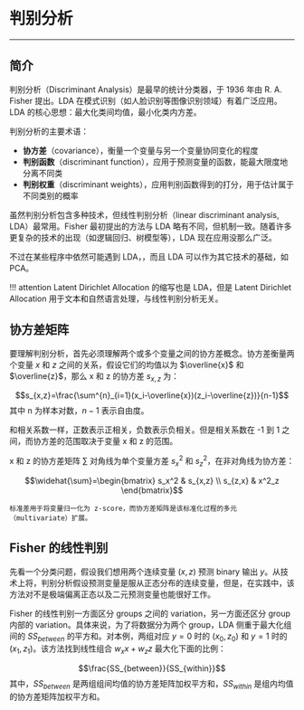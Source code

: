 # 判别分析

***
## 简介

判别分析（Discriminant Analysis）是最早的统计分类器，于 1936 年由 R. A. Fisher 提出。LDA 在模式识别（如人脸识别等图像识别领域）有着广泛应用。LDA 的核心思想：最大化类间均值，最小化类内方差。

判别分析的主要术语：

- **协方差**（covariance），衡量一个变量与另一个变量协同变化的程度
- **判别函数**（discriminant function），应用于预测变量的函数，能最大限度地分离不同类
- **判别权重**（discriminant weights），应用判别函数得到的打分，用于估计属于不同类别的概率

虽然判别分析包含多种技术，但线性判别分析（linear discriminant analysis, LDA）最常用。Fisher 最初提出的方法与 LDA 略有不同，但机制一致。随着许多更复杂的技术的出现（如逻辑回归、树模型等），LDA 现在应用没那么广泛。

不过在某些程序中依然可能遇到 LDA，，而且 LDA 可以作为其它技术的基础，如 PCA。

!!! attention
    Latent Dirichlet Allocation 的缩写也是 LDA，但是 Latent Dirichlet Allocation 用于文本和自然语言处理，与线性判别分析无关。

## 协方差矩阵

要理解判别分析，首先必须理解两个或多个变量之间的协方差概念。协方差衡量两个变量 $x$ 和 $z$ 之间的关系，假设它们的均值以为 $\overline{x}$  和 $\overline{z}$，那么 x 和 z 的协方差 $s_{x,z}$ 为：

$$s_{x,z}=\frac{\sum^{n}_{i=1}(x_i-\overline{x})(z_i-\overline{z})}{n-1}$$
其中 n 为样本对数，$n-1$ 表示自由度。

和相关系数一样，正数表示正相关，负数表示负相关。但是相关系数在 -1 到 1 之间，而协方差的范围取决于变量 x 和 z 的范围。

x 和 z 的协方差矩阵 $\sum$ 对角线为单个变量方差 $s^2_x$ 和 $s^2_z$，在非对角线为协方差：

$$\widehat{\sum}=\begin{bmatrix}
s_x^2 & s_{x,z} \\
s_{z,x} & x^2_z
\end{bmatrix}$$

```ad-tip
标准差用于将变量归一化为 z-score，而协方差矩阵是该标准化过程的多元（multivariate）扩展。
```

## Fisher 的线性判别

先看一个分类问题，假设我们想用两个连续变量 $(x,z)$ 预测 binary 输出 $y$。从技术上将，判别分析假设预测变量是服从正态分布的连续变量，但是，在实践中，该方法对不是极端偏离正态以及二元预测变量也能很好工作。

Fisher 的线性判别一方面区分 groups 之间的 variation，另一方面还区分 group 内部的 variation。具体来说，为了将数据分为两个 group，LDA 侧重于最大化组间的 $SS_{between}$ 的平方和。对本例，两组对应 $y=0$ 时的 $(x_0, z_0)$ 和 $y=1$ 时的 $(x_1,z_1)$。该方法找到线性组合 $w_xx+w_zz$ 最大化下面的比例：

$$\frac{SS_{between}}{SS_{within}}$$
其中，$SS_{between}$ 是两组组间均值的协方差矩阵加权平方和，$SS_{within}$ 是组内均值的协方差矩阵加权平方和。




